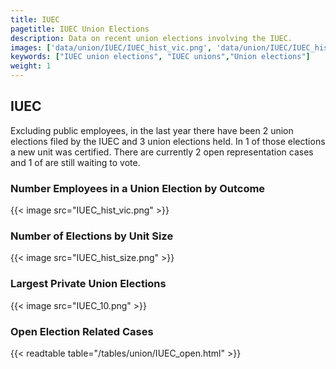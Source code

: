 ```yaml
---
title: IUEC
pagetitle: IUEC Union Elections
description: Data on recent union elections involving the IUEC.
images: ['data/union/IUEC/IUEC_hist_vic.png', 'data/union/IUEC/IUEC_hist_size.png', 'data/union/IUEC/IUEC_10.png']
keywords: ["IUEC union elections", "IUEC unions","Union elections"]
weight: 1
---
```

##  IUEC

Excluding public employees, in the last year there have been 2 union elections filed by the IUEC and 3 union elections held. In 1 of those elections a new unit was certified. There are currently 2 open representation cases and 1 of are still waiting to vote.

### Number Employees in a Union Election by Outcome
{{< image src="IUEC_hist_vic.png" >}}

### Number of Elections by Unit Size
{{< image src="IUEC_hist_size.png" >}}

### Largest Private Union Elections
{{< image src="IUEC_10.png" >}}

### Open Election Related Cases
{{< readtable table="/tables/union/IUEC_open.html" >}}

